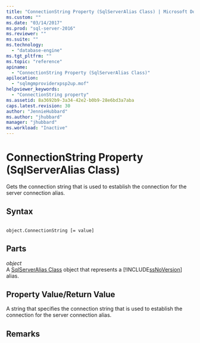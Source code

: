 ```yaml
---
title: "ConnectionString Property (SqlServerAlias Class) | Microsoft Docs"
ms.custom: ""
ms.date: "03/14/2017"
ms.prod: "sql-server-2016"
ms.reviewer: ""
ms.suite: ""
ms.technology: 
  - "database-engine"
ms.tgt_pltfrm: ""
ms.topic: "reference"
apiname: 
  - "ConnectionString Property (SqlServerAlias Class)"
apilocation: 
  - "sqlmgmproviderxpsp2up.mof"
helpviewer_keywords: 
  - "ConnectionString property"
ms.assetid: 8a3692b9-3a34-42e2-b0b9-28e6bd3a7aba
caps.latest.revision: 30
author: "JennieHubbard"
ms.author: "jhubbard"
manager: "jhubbard"
ms.workload: "Inactive"
---
```

# ConnectionString Property (SqlServerAlias Class)
  Gets the connection string that is used to establish the connection for the server connection alias.  
  
## Syntax  
  
```  
  
object.ConnectionString [= value]  
```  
  
## Parts  
 *object*  
 A [SqlServerAlias Class](../../../relational-databases/wmi-provider-configuration-classes/sqlserveralias-class/sqlserveralias-class.md) object that represents a [!INCLUDE[ssNoVersion](../../../includes/ssnoversion-md.md)] alias.  
  
## Property Value/Return Value  
 A string that specifies the connection string that is used to establish the connection for the server connection alias.  
  
## Remarks  
  

